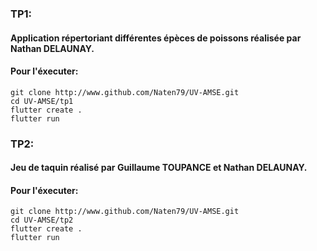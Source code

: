 ### TP1:
#### Application répertoriant différentes épèces de poissons réalisée par Nathan DELAUNAY.
#### Pour l'éxecuter:

```
git clone http://www.github.com/Naten79/UV-AMSE.git
cd UV-AMSE/tp1
flutter create .
flutter run
```


### TP2:
#### Jeu de taquin réalisé par Guillaume TOUPANCE et Nathan DELAUNAY.
#### Pour l'éxecuter:

```
git clone http://www.github.com/Naten79/UV-AMSE.git
cd UV-AMSE/tp2
flutter create .
flutter run
```
